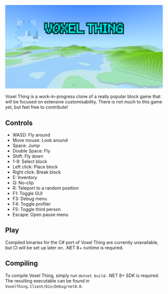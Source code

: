 <center>
    <p align="center">
        <img src="img/header.png" alt="Voxel Thing"/>
    </p>
</center>

Voxel Thing is a work-in-progress clone of a really popular block game that will be focused on extensive customisability. There is not much to this game yet, but feel free to contribute!

## Controls
- WASD: Fly around
- Move mouse: Look around
- Space: Jump
- Double Space: Fly
- Shift: Fly down
- 1-9: Select block
- Left click: Place block
- Right click: Break block
- E: Inventory
- Q: No-clip
- R: Teleport to a random position
- F1: Toggle GUI
- F3: Debug menu
- F4: Toggle profiler
- F5: Toggle third person
- Escape: Open pause menu

## Play
Compiled binaries for the C# port of Voxel Thing are currently unavailable, but CI will be set up later on. .NET 8+ runtime is required.

## Compiling
To compile Voxel Thing, simply run `dotnet build`. .NET 8+ SDK is required. The resulting executable can be found in `VoxelThing.Client/bin/Debug/net8.0`.
